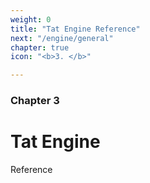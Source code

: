 ```yaml
---
weight: 0
title: "Tat Engine Reference"
next: "/engine/general"
chapter: true
icon: "<b>3. </b>"

---
```


### Chapter 3

# Tat Engine

Reference
